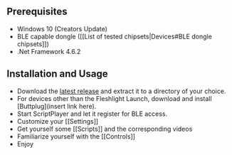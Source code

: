 ## Prerequisites

* Windows 10 (Creators Update)
* BLE capable dongle ([[List of tested chipsets|Devices#BLE dongle chipsets]])
* .Net Framework 4.6.2

## Installation and Usage

* Download the [latest release](https://github.com/FredTungsten/ScriptPlayer/releases) and extract it to a directory of your choice.
* For devices other than the Fleshlight Launch, download and install [Buttplug](insert link here).
* Start ScriptPlayer and let it register for BLE access.
* Customize your [[Settings]]
* Get yourself some [[Scripts]] and the corresponding videos
* Familiarize yourself with the [[Controls]]
* Enjoy